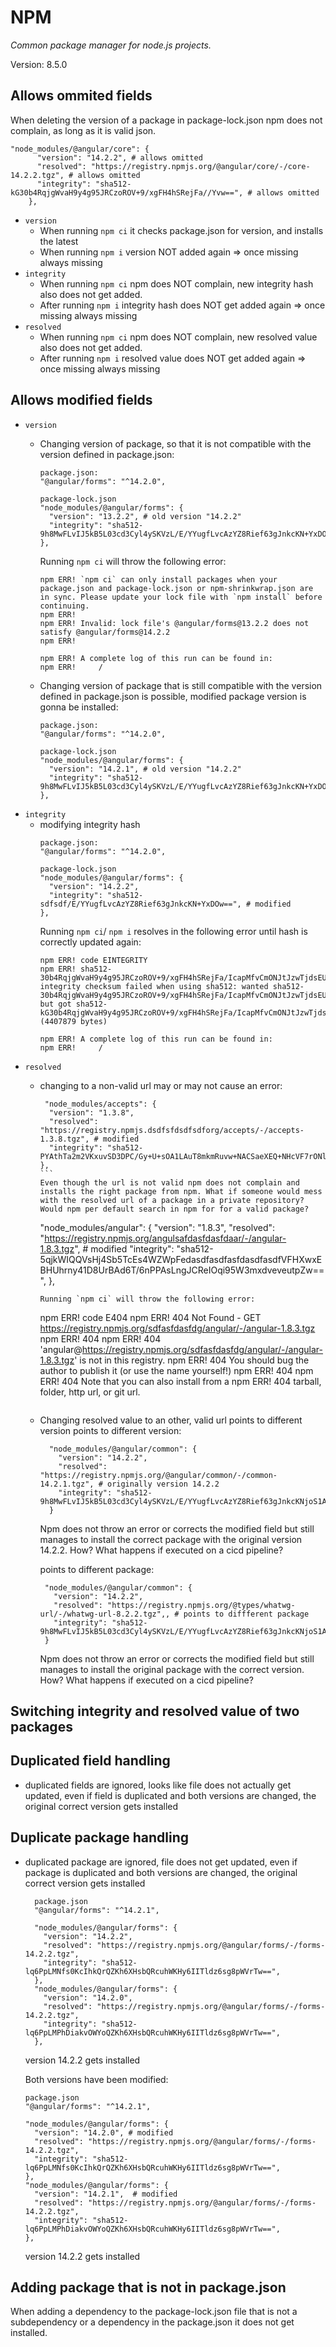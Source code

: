 # NPM
*Common package manager for node.js projects.*

Version: 8.5.0


## Allows ommited fields
When deleting the version of a package in package-lock.json npm does not complain, as long as it is valid json.
````
"node_modules/@angular/core": {
      "version": "14.2.2", # allows omitted
      "resolved": "https://registry.npmjs.org/@angular/core/-/core-14.2.2.tgz", # allows omitted
      "integrity": "sha512-kG30b4RqjgWvaH9y4g95JRCzoROV+9/xgFH4hSRejFa//Yvw==", # allows omitted
    },
````
-  ``version`` 
   -  When running `npm ci` it checks package.json for version, and installs the latest
   -  When running `npm i` version NOT added again => once missing always missing 
- ``integrity`` 
  - When running `npm ci` npm does NOT complain, new integrity hash also does not get added.
  - After running `npm i` integrity hash does NOT get added again => once missing always missing 
- ``resolved``
  - When running `npm ci` npm does NOT complain, new resolved value also does not get added.
  - After running `npm i` resolved value does NOT get added again => once missing always missing 

## Allows modified fields

- `version`
  - Changing version of package, so that it is not compatible with the version defined in package.json:
    ````
    package.json:
    "@angular/forms": "^14.2.0",

    package-lock.json
    "node_modules/@angular/forms": {
      "version": "13.2.2", # old version "14.2.2"
      "integrity": "sha512-9h8MwFLvIJ5kB5L03cd3Cyl4ySKVzL/E/YYugfLvcAzYZ8Rief63gJnkcKN+YxDOw==",
    },
    ````
  
    Running `npm ci` will throw the following error:
    ````
    npm ERR! `npm ci` can only install packages when your package.json and package-lock.json or npm-shrinkwrap.json are in sync. Please update your lock file with `npm install` before continuing.
    npm ERR! 
    npm ERR! Invalid: lock file's @angular/forms@13.2.2 does not satisfy @angular/forms@14.2.2
    npm ERR! 

    npm ERR! A complete log of this run can be found in:
    npm ERR!     /
    ````
  - Changing version of package that is still compatible with the version defined in package.json is possible, modified package version is gonna be installed:
    ````
    package.json:
    "@angular/forms": "^14.2.0",

    package-lock.json
    "node_modules/@angular/forms": {
      "version": "14.2.1", # old version "14.2.2"
      "integrity": "sha512-9h8MwFLvIJ5kB5L03cd3Cyl4ySKVzL/E/YYugfLvcAzYZ8Rief63gJnkcKN+YxDOw==",
    },
    ````
- `integrity`
  - modifying integrity hash
    ````
    package.json:
    "@angular/forms": "^14.2.0",

    package-lock.json
    "node_modules/@angular/forms": {
      "version": "14.2.2", 
      "integrity": "sha512-sdfsdf/E/YYugfLvcAzYZ8Rief63gJnkcKN+YxDOw==", # modified
    },
    ````
    Running `npm ci`/ `npm i` resolves in the following error until hash is correctly updated again:
    ````
    npm ERR! code EINTEGRITY
    npm ERR! sha512-30b4RqjgWvaH9y4g95JRCzoROV+9/xgFH4hSRejFa/IcapMfvCmONJtJzwTjdsEUQAbiFohF/z9bx3QA/Yvw== integrity checksum failed when using sha512: wanted sha512-30b4RqjgWvaH9y4g95JRCzoROV+9/xgFH4hSRejFa/IcapMfvCmONJtJzwTjdsEUQAbiFohF/z9bx3QA/Yvw== but got sha512-kG30b4RqjgWvaH9y4g95JRCzoROV+9/xgFH4hSRejFa/IcapMfvCmONJtJzwTjdsEUQAbiFohF/z9bx3QA/Yvw==. (4407879 bytes)

    npm ERR! A complete log of this run can be found in:
    npm ERR!     /
    ````
- `resolved`
  - changing to a non-valid url may or may not cause an error:
    ````
     "node_modules/accepts": {
      "version": "1.3.8",
      "resolved": "https://registry.npmjs.dsdfsfdsdfsdforg/accepts/-/accepts-1.3.8.tgz", # modified
      "integrity": "sha512-PYAthTa2m2VKxuvSD3DPC/Gy+U+sOA1LAuT8mkmRuvw+NACSaeXEQ+NHcVF7rONl6qcaxV3Uuemwawk+7+SJLw==",
    },
    ```
    Even though the url is not valid npm does not complain and installs the right package from npm. What if someone would mess with the resolved url of a package in a private repository? Would npm per default search in npm for for a valid package?

    ````
      "node_modules/angular": {
        "version": "1.8.3",
        "resolved": "https://registry.npmjs.org/angulsafdasfdasfdaar/-/angular-1.8.3.tgz", # modified
        "integrity": "sha512-5qjkWIQQVsHj4Sb5TcEs4WZWpFedasdfasdfasfdasdfasdfVFHXwxEBHUhrny41D8UrBAd6T/6nPPAsLngJCReIOqi95W3mxdveveutpZw==",
      },
    ```
    Running `npm ci` will throw the following error:
    ````
      npm ERR! code E404
      npm ERR! 404 Not Found - GET https://registry.npmjs.org/sdfasfdasfdg/angular/-/angular-1.8.3.tgz
      npm ERR! 404 
      npm ERR! 404  'angular@https://registry.npmjs.org/sdfasfdasfdg/angular/-/angular-1.8.3.tgz' is not in this registry.
      npm ERR! 404 You should bug the author to publish it (or use the name yourself!)
      npm ERR! 404 
      npm ERR! 404 Note that you can also install from a
      npm ERR! 404 tarball, folder, http url, or git url.
    ````

  - Changing resolved value to an other, valid url points to different version
    points to different version:
    ````
      "node_modules/@angular/common": {
        "version": "14.2.2",
        "resolved": "https://registry.npmjs.org/@angular/common/-/common-14.2.1.tgz", # originally version 14.2.2
        "integrity": "sha512-9h8MwFLvIJ5kB5L03cd3Cyl4ySKVzL/E/YYugfLvcAzYZ8Rief63gJnkcKNjoS1A5DTxHhOBQL7pLZpj+YxDOw==",
      }
    ````
    Npm does not throw an error or corrects the modified field but still manages to install the correct package with the original version 14.2.2. How? What happens if executed on a cicd pipeline?

    points to different package:
     ````
      "node_modules/@angular/common": {
        "version": "14.2.2",
        "resolved": "https://registry.npmjs.org/@types/whatwg-url/-/whatwg-url-8.2.2.tgz",, # points to diffferent package
        "integrity": "sha512-9h8MwFLvIJ5kB5L03cd3Cyl4ySKVzL/E/YYugfLvcAzYZ8Rief63gJnkcKNjoS1A5DTxHhOBQL7pLZpj+YxDOw==",
      }
    ````
    Npm does not throw an error or corrects the modified field but still manages to install the original package with the correct version. How? What happens if executed on a cicd pipeline?

## Switching integrity and resolved value of two packages

## Duplicated field handling
- duplicated fields are ignored, looks like file does not actually get updated, even if field is duplicated and both versions are changed, the original correct version gets installed



## Duplicate package handling
- duplicated package are ignored, file does not get updated, even if package is duplicated and both versions are changed, the original correct version gets installed
  ````
    package.json
    "@angular/forms": "^14.2.1",

    "node_modules/@angular/forms": {
      "version": "14.2.2",
      "resolved": "https://registry.npmjs.org/@angular/forms/-/forms-14.2.2.tgz",
      "integrity": "sha512-lq6PpLMNfs0KcIhkQrQZKh6XHsbQRcuhWKHy6IITldz6sg8pWVrTw==",
    },
    "node_modules/@angular/forms": {
      "version": "14.2.0",
      "resolved": "https://registry.npmjs.org/@angular/forms/-/forms-14.2.2.tgz",
      "integrity": "sha512-lq6PpLMPhDiakvOWYoQZKh6XHsbQRcuhWKHy6IITldz6sg8pWVrTw==",
    },
  ````
  version 14.2.2 gets installed


  Both versions have been modified:
    ````
    package.json
    "@angular/forms": "^14.2.1", 

    "node_modules/@angular/forms": {
      "version": "14.2.0", # modified
      "resolved": "https://registry.npmjs.org/@angular/forms/-/forms-14.2.2.tgz",
      "integrity": "sha512-lq6PpLMNfs0KcIhkQrQZKh6XHsbQRcuhWKHy6IITldz6sg8pWVrTw==",
    },
    "node_modules/@angular/forms": {
      "version": "14.2.1",  # modified
      "resolved": "https://registry.npmjs.org/@angular/forms/-/forms-14.2.2.tgz",
      "integrity": "sha512-lq6PpLMPhDiakvOWYoQZKh6XHsbQRcuhWKHy6IITldz6sg8pWVrTw==",
    },
  ````
  version 14.2.2 gets installed

## Adding package that is not in package.json
When adding a dependency to the package-lock.json file that is not a subdependency or a dependency in the package.json it does not get installed.